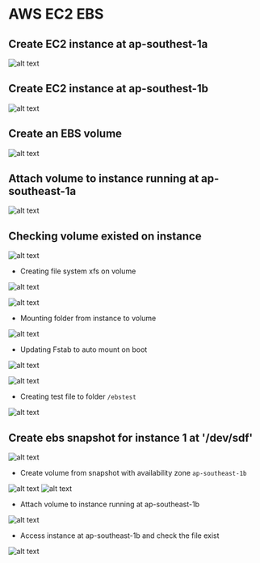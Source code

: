 # AWS EC2 EBS

## Create EC2 instance at ap-southest-1a

![alt text](./assets/image.png)

## Create EC2 instance at ap-southest-1b

![alt text](./assets/image-1.png)

## Create an EBS volume

![alt text](./assets/image-2.png)

## Attach volume to instance running at ap-southeast-1a

![alt text](./assets/image-3.png)

## Checking volume existed on instance

![alt text](./assets/image-4.png)

- Creating file system xfs on volume

![alt text](./assets/image-5.png)

![alt text](./assets/image-6.png)

- Mounting folder from instance to volume

![alt text](./assets/image-7.png)

- Updating Fstab to auto mount on boot

![alt text](./assets/image-8.png)

![alt text](./assets/image-9.png)

- Creating test file to folder `/ebstest`

![alt text](./assets/image-10.png)

## Create ebs snapshot for instance 1 at '/dev/sdf'

![alt text](./assets/image-11.png)
- Create volume from snapshot with availability zone `ap-southeast-1b`

![alt text](./assets/image-12.png)
![alt text](./assets/image-13.png)

- Attach volume to instance running at ap-southeast-1b

![alt text](./assets/image-14.png)

- Access instance at ap-southeast-1b and check the file exist

![alt text](./assets/image-15.png)